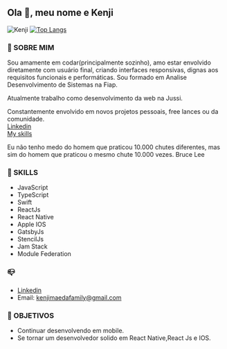 ## Ola  👋, meu nome e Kenji

![Kenji](https://github-readme-stats.vercel.app/api?username=kenjimaeda54&show_icons=true&theme=radical)
[![Top Langs](https://github-readme-stats.vercel.app/api/top-langs/?username=kenjimaeda54&layout=compact)](https://github.com/anuraghazra/github-readme-stats)

### :man: SOBRE MIM
Sou amamente em codar(principalmente sozinho), amo estar envolvido diretamente com usuário final, criando interfaces responsivas, dignas aos requisitos funcionais e performáticas. Sou formado em Analise Desenvolvimento de Sistemas na Fiap. </br>


Atualmente trabalho como desenvolvimento da web na Jussi. </br>

Constantemente envolvido em novos projetos pessoais, free lances ou da comunidade.</br>
[Linkedin](https://www.linkedin.com/in/kenjimaeda1233/)   
[My skills](https://kvm-skills.onrender.com/)

Eu não tenho medo do homem que praticou 10.000 chutes diferentes, mas sim do homem que praticou o mesmo chute 10.000 vezes.
Bruce Lee


### :rocket: SKILLS
- JavaScript
- TypeScript
- Swift
- ReactJs
- React Native
- Apple IOS
- GatsbyJs
- StencilJs
- Jam Stack 
- Module Federation
 
### :mailbox_closed:

- [Linkedin](https://www.linkedin.com/in/kenjimaeda1233/)
- Email: kenjimaedafamily@gmail.com

### :triangular_flag_on_post: OBJETIVOS
- Continuar desenvolvendo em mobile. 
- Se tornar um desenvolvedor solido em React Native,React Js e IOS.

